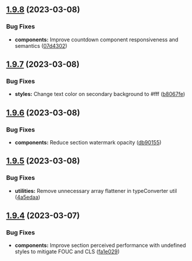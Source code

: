 ## [1.9.8](https://github.com/jacecotton/tcds/compare/v1.9.7...v1.9.8) (2023-03-08)


### Bug Fixes

* **components:** Improve countdown component responsiveness and semantics ([07d4302](https://github.com/jacecotton/tcds/commit/07d4302cb3a75737e77255417556bd911b2e8300))



## [1.9.7](https://github.com/jacecotton/tcds/compare/v1.9.6...v1.9.7) (2023-03-08)


### Bug Fixes

* **styles:** Change text color on secondary background to #fff ([b8067fe](https://github.com/jacecotton/tcds/commit/b8067feb0d6113ac9984378fa4c2b0569df752af))



## [1.9.6](https://github.com/jacecotton/tcds/compare/v1.9.5...v1.9.6) (2023-03-08)


### Bug Fixes

* **components:** Reduce section watermark opacity ([db90155](https://github.com/jacecotton/tcds/commit/db9015548a37842ae6c4bca4b70c6d487e08d6b6))



## [1.9.5](https://github.com/jacecotton/tcds/compare/v1.9.4...v1.9.5) (2023-03-08)


### Bug Fixes

* **utilities:** Remove unnecessary array flattener in typeConverter util ([4a5edaa](https://github.com/jacecotton/tcds/commit/4a5edaa203147f8dfadff3d6dd63180d873d1708))



## [1.9.4](https://github.com/jacecotton/tcds/compare/v1.9.3...v1.9.4) (2023-03-07)


### Bug Fixes

* **components:** Improve section perceived performance with undefined styles to mitigate FOUC and CLS ([fa1e029](https://github.com/jacecotton/tcds/commit/fa1e029d552815b7f00827a7900ed7f4615c70a7))



